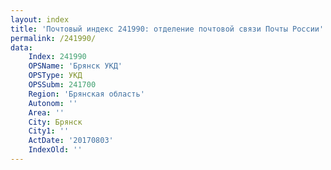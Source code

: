 ```yaml
---
layout: index
title: 'Почтовый индекс 241990: отделение почтовой связи Почты России'
permalink: /241990/
data:
    Index: 241990
    OPSName: 'Брянск УКД'
    OPSType: УКД
    OPSSubm: 241700
    Region: 'Брянская область'
    Autonom: ''
    Area: ''
    City: Брянск
    City1: ''
    ActDate: '20170803'
    IndexOld: ''
---
```

